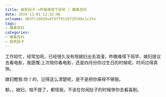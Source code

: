 ```yaml
---
title: 搞笑段子->昨晚难得下班早 | 糗事百科
date: 2019-11-01 12:32:06
urlname: 003fc18650a4fdff9110f293d8c1c25e
tags: 
- 糗事百科
categories:
- 糗事百科
- 搞笑段子
---
```

工作较忙，经常加班，已经很久没有陪媳妇出去浪漫，昨晚难得下班早，媳妇提议去看电影，我感慨:上次陪你看电影，还是四月份你过生日的时候呢，时间过得真快。

媳妇瞪我:你丫的，记得这么清楚呢，是不是把你揍得不够狠。

额，，媳妇，咱不提了，都怪我，不该在你闹肚子的时候带你去看喜剧。


